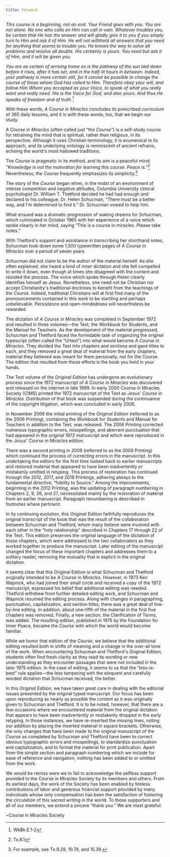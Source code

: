 ```yaml
---
title: Forward
---
```


*This course is a beginning, not an end. Your Friend goes with you. You
are not alone. No one who calls on Him can call in vain. Whatever
troubles you, be certain that He has the answer and will gladly give it
to you if you simply turn to Him and ask it of Him. He will not withhold
all answers that you need for anything that seems to trouble you. He
knows the way to solve all problems and resolve all doubts. His
certainty is yours. You need but ask it of Him, and it will be given
you.*

*You are as certain of arriving home as is the pathway of the sun laid
down before it rises, after it has set, and in the half-lit hours in
between. Indeed, your pathway is more certain still, for it cannot be
possible to change the course of those whom God has called to Him.
Therefore obey your will, and follow Him Whom you accepted as your
Voice, to speak of what you really want and really need. His is the
Voice for God, and also yours. And thus He speaks of freedom and of
truth.*[^1]

With these words, *A Course in Miracles* concludes its prescribed
curriculum of 365 daily lessons, and it is with these words, too, that
we begin our study.

*A Course in Miracles* (often called just “the *Course*”) is a
self-study course for retraining the mind that is spiritual, rather than
religious, in its perspective. Although it uses Christian terminology,
it is ecumenical in its approach, and its underlying ontology is
reminiscent of ancient refrains, echoing the world's most hallowed
traditions.

The *Course* is pragmatic in its method, and its aim is a peaceful mind:
*“Knowledge is not the motivation for learning this course. Peace
is.”*[^2] Nevertheless, the *Course* frequently emphasizes its
simplicity.[^3]

The story of the *Course* began when, in the midst of an environment of
intense competition and negative attitudes, Columbia University clinical
psychologist Dr. William T. Thetford decided he had had enough and
declared to his colleague, Dr. Helen Schucman, “There must be a better
way, and I'm determined to find it.” Dr. Schucman vowed to help him.

What ensued was a dramatic progression of waking dreams for Schucman,
which culminated in October 1965 with her experience of a voice which
spoke clearly in her mind, saying “This is a course in miracles. Please
take notes.”

With Thetford's support and assistance in transcribing her shorthand
notes, Schucman took down some 1,500 typewritten pages of *A Course in
Miracles* over a period of seven years.

Schucman did not claim to be the author of the material herself. As she
often explained, she heard a kind of inner dictation and she felt
compelled to write it down, even though at times she disagreed with the
content and resisted the process. The voice which spoke through Helen
clearly identifies himself as Jesus. Nonetheless, one need not be
Christian nor accept Christianity's traditional doctrines to benefit
from the teachings of the *Course*. Indeed, traditional Christians will
at first find many of the pronouncements contained in this work to be
startling and perhaps unbelievable. Persistence and open-mindedness will
nevertheless be rewarded.

The dictation of *A Course in Miracles* was completed in September 1972
and resulted in three volumes—the Text, the Workbook for Students, and
the Manual for Teachers. As the development of the material progressed,
Schucman and Thetford faced the formidable task of organizing the
original typescript (often called the “Urtext”) into what would become
*A Course in Miracles*. They divided the Text into chapters and sections
and gave titles to each, and they removed a great deal of material from
the early chapters, material they believed was meant for them
personally, not for the Course. The edition that resulted from those
efforts is the book you hold in your hands.

The Text volume of the *Original Edition* has undergone an evolutionary
process since the 1972 manuscript of *A Course in Miracles* was
discovered and released on the internet in late 1999. In early 2000
Course in Miracles Society (CIMS) printed the 1972 manuscript of the
Text as *Jesus’ Course in Miracles*.  Distribution of that book was
suspended during the continuance of the copyright litigation, which was
concluded in early 2006.

In November 2006 the initial printing of the *Original Edition*
(referred to as the 2006 Printing), containing the Workbook for Students
and Manual for Teachers in addition to the Text, was released. The 2006
Printing corrected numerous typographic errors, misspellings, and
aberrant punctuation that had appeared in the original 1972 manuscript
and which were reproduced in the *Jesus’ Course in Miracles* edition.

There was a second printing in 2009 (referred to as the 2009 Printing)
which continued the process of correcting errors in the manuscript. In
this undertaking the editors for the first time looked back to earlier
manuscripts and restored material that appeared to have been
inadvertently or mistakenly omitted in retyping. This process of
restoration has continued through the 2012, 2017, and 2018 Printings,
adhering always to the fundamental directive, “fidelity to Source.”
Among the improvements, beginning in the 2012 Printing, was the updating
of paragraph numbering in Chapters 2, 9, 26, and 27, necessitated mainly
by the restoration of material from an earlier manuscript. Paragraph
renumbering is described in footnotes where pertinent.

In its continuing evolution, this *Original Edition* faithfully
reproduces the original transcript of the book that was the result of
the collaboration between Schucman and Thetford, whom many believe were
involved with each other in the “holy relationship” described in
Chapters 17 through 22 of the Text. This edition preserves the original
language of the dictation of those chapters, which were addressed to the
two collaborators as they worked together to produce the manuscript.
Later editing of the manuscript changed the focus of these important
chapters and addresses them to a solitary reader, removing the mutuality
that is explicit in the original dictation.

It seems clear that this Original Edition is what Schucman and Thetford
originally intended to be *A Course in Miracles*. However, in 1973 Ken
Wapnick, who had joined their small circle and received a copy of the
1972 manuscript, expressed his belief that additional editing was
needed. Thetford withdrew from further detailed editing work, and
Schucman and Wapnick resumed the editing process. Along with changes in
paragraphing, punctuation, capitalization, and section titles, there was
a great deal of line-by-line editing. In addition, about one-fifth of
the material in the first five chapters was removed. Finally, a new
section, the Clarification of Terms, was added. The resulting edition,
published in 1975 by the Foundation for Inner Peace, became the *Course*
with which the world would become familiar.

While we honor that edition of the *Course*, we believe that the
additional editing resulted both in shifts of meaning and a change in
the over-all tone of the work. When encountering Schucman and Thetford's
Original Edition, students often find fresh clarity as they read its
wording or new understanding as they encounter passages that were not
included in the later 1975 edition. In the case of editing, it seems to
us that the “less-is-best” rule applies—the less tampering with the
eloquent and carefully worded dictation that Schucman received, the
better.

In this *Original Edition*, we have taken great care in dealing with the
editorial issues presented by the original typed manuscript. Our focus
has been upon reproducing as nearly as possible the content as it was
originally given to Schucman and Thetford. It is to be noted, however,
that there are a few occasions where we encountered material from the
original dictation that appears to have been inadvertently or mistakenly
dropped in the early retyping. In those instances, we have re-inserted
the missing lines, noting our addition by placing the inserted material
in square brackets. Otherwise, the only changes that have been made to
the original manuscript of the *Course* as completed by Schucman and
Thetford have been to correct obvious typographic errors and
misspellings, to standardize punctuation and capitalization, and to
format the material for print publication. Apart from the simple section
and paragraph numbering which we include for ease of reference and
navigation, nothing has been added to or omitted from the work.

We would be remiss were we to fail to acknowledge the selfless support
provided to the Course in Miracles Society by its members and others.
From its earliest days, the work of the Society has been enabled by
tireless contributions of labor and generous financial support provided
by many individuals whose only compensation has been the satisfaction of
fostering the circulation of this sacred writing in the world. To those
supporters and all of our members, we extend a sincere “thank you.” We
are most grateful.

~Course in Miracles Society

[^1]: WkBk.E.1-2
[^2]: Tx.8.1
[^3]: For example, see Tx.9.29, 10.74, and 15.39.

